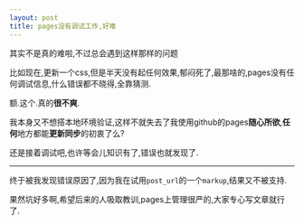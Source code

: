 ```yaml
---
layout: post
title: pages没有调试工作,好难
---
```


其实不是真的难啦,不过总会遇到这样那样的问题

比如现在,更新一个css,但是半天没有起任何效果,郁闷死了,最那啥的,pages没有任何调试信息,什么错误都不晓得,全靠猜测.

额.这个.真的**很不爽**.

我本身又不想搭本地环境验证,这样不就失去了我使用github的pages**随心所欲**,**任何**地方都能**更新同步**的初衷了么?

还是接着调试吧,也许等会儿知识有了,错误也就发现了.

---

终于被我发现错误原因了,因为我在试用`post_url`的一个`markup`,结果又不被支持.

果然坑好多啊,希望后来的人吸取教训,pages上管理很严的,大家专心写文章就行了.
